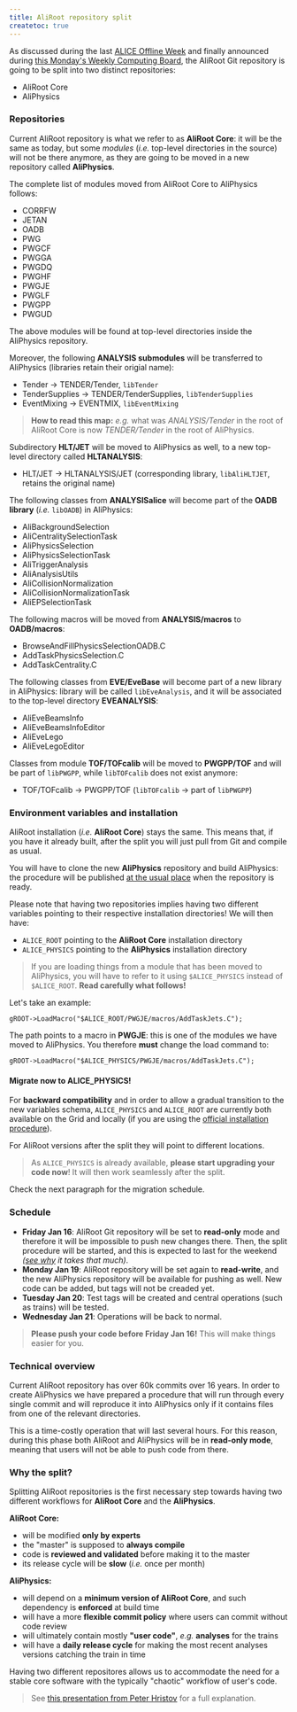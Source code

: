 ```yaml
---
title: AliRoot repository split
createtoc: true
---
```


As discussed during the last
[ALICE Offline Week](https://indico.cern.ch/event/351206/) and finally announced
during
[this Monday's Weekly Computing Board](https://indico.cern.ch/event/364271/),
the AliRoot Git repository is going to be split into two distinct repositories:

* AliRoot Core
* AliPhysics


### Repositories

Current AliRoot repository is what we refer to as **AliRoot Core**: it will be
the same as today, but some *modules* (*i.e.* top-level directories in the
source) will not be there anymore, as they are going to be moved in a new
repository called **AliPhysics**.

The complete list of modules moved from AliRoot Core to AliPhysics follows:

 * CORRFW
 * JETAN
 * OADB
 * PWG
 * PWGCF
 * PWGGA
 * PWGDQ
 * PWGHF
 * PWGJE
 * PWGLF
 * PWGPP
 * PWGUD

The above modules will be found at top-level directories inside the AliPhysics
repository.

Moreover, the following **ANALYSIS submodules** will be transferred to
AliPhysics (libraries retain their origial name):

 * Tender → TENDER/Tender, `libTender`
 * TenderSupplies → TENDER/TenderSupplies, `libTenderSupplies`
 * EventMixing → EVENTMIX, `libEventMixing`

> **How to read this map:** *e.g.* what was  *ANALYSIS/Tender* in the root of
> AliRoot Core is now *TENDER/Tender* in the root of AliPhysics.

Subdirectory **HLT/JET** will be moved to AliPhysics as well, to a new top-level
directory called **HLTANALYSIS**:

 * HLT/JET → HLTANALYSIS/JET (corresponding library, `libAliHLTJET`, retains the
   original name)

The following classes from **ANALYSISalice** will become part of the
**OADB library** (*i.e.* `libOADB`) in AliPhysics:

 * AliBackgroundSelection
 * AliCentralitySelectionTask
 * AliPhysicsSelection
 * AliPhysicsSelectionTask
 * AliTriggerAnalysis
 * AliAnalysisUtils
 * AliCollisionNormalization
 * AliCollisionNormalizationTask
 * AliEPSelectionTask

The following macros will be moved from **ANALYSIS/macros** to **OADB/macros**:

 * BrowseAndFillPhysicsSelectionOADB.C
 * AddTaskPhysicsSelection.C
 * AddTaskCentrality.C

The following classes from **EVE/EveBase** will become part of a new library in
AliPhysics: library will be called `libEveAnalysis`, and it will be associated
to the top-level directory **EVEANALYSIS**:

 * AliEveBeamsInfo
 * AliEveBeamsInfoEditor
 * AliEveLego
 * AliEveLegoEditor

Classes from module **TOF/TOFcalib** will be moved to **PWGPP/TOF** and will be
part of `libPWGPP`, while `libTOFcalib` does not exist anymore:

 * TOF/TOFcalib → PWGPP/TOF (`libTOFcalib` → part of `libPWGPP`)


### Environment variables and installation

AliRoot installation (*i.e.* **AliRoot Core**) stays the same. This means that,
if you have it already built, after the split you will just pull from Git and
compile as usual.

You will have to clone the new **AliPhysics** repository and build AliPhysics:
the procedure will be published [at the usual place](/alice/install-aliroot)
when the repository is ready.

Please note that having two repositories implies having two different variables
pointing to their respective installation directories! We will then have:

 * `ALICE_ROOT` pointing to the **AliRoot Core** installation directory
 * `ALICE_PHYSICS` pointing to the **AliPhysics** installation directory

> If you are loading things from a module that has been moved to AliPhysics,
> you will have to refer to it using `$ALICE_PHYSICS` instead of `$ALICE_ROOT`.
> **Read carefully what follows!**

Let's take an example:

```{c++}
gROOT->LoadMacro("$ALICE_ROOT/PWGJE/macros/AddTaskJets.C");
```

The path points to a macro in **PWGJE**: this is one of the modules we have
moved to AliPhysics. You therefore **must** change the load command to:

```{c++}
gROOT->LoadMacro("$ALICE_PHYSICS/PWGJE/macros/AddTaskJets.C");
```

#### Migrate now to ALICE_PHYSICS!

For **backward compatibility** and in order to allow a gradual transition to the new
variables schema, `ALICE_PHYSICS` and `ALICE_ROOT` are currently both available
on the Grid and locally (if you are using the
[official installation procedure](/alice/install-aliroot)).

For AliRoot versions after the split they will point to different locations.

> As `ALICE_PHYSICS` is already available, **please start upgrading your code
> now**! It will then work seamlessly after the split.

Check the next paragraph for the migration schedule.


### Schedule

 * **Friday Jan 16**: AliRoot Git repository will be set to **read-only** mode
   and therefore it will be impossible to push new changes there. Then, the
   split procedure will be started, and this is expected to last for the
   weekend *([see why](#technical_overview) it takes that much)*.
 * **Monday Jan 19**: AliRoot repository will be set again to **read-write**,
   and the new AliPhysics repository will be available for pushing as well. New
   code can be added, but tags will not be creaded yet.
 * **Tuesday Jan 20**: Test tags will be created and central operations (such as
   trains) will be tested.
 * **Wednesday Jan 21**: Operations will be back to normal.

> **Please push your code before Friday Jan 16!** This will make things easier
> for you.


### Technical overview

Current AliRoot repository has over 60k commits over 16 years. In order to
create AliPhysics we have prepared a procedure that will run through every
single commit and will reproduce it into AliPhysics only if it contains files
from one of the relevant directories.

This is a time-costly operation that will last several hours. For this reason,
during this phase both AliRoot and AliPhysics will be in **read-only mode**,
meaning that users will not be able to push code from there.


### Why the split?

Splitting AliRoot repositories is the first necessary step towards having two
different workflows for **AliRoot Core** and the **AliPhysics**.

**AliRoot Core:**

* will be modified **only by experts**
* the "master" is supposed to **always compile**
* code is **reviewed and validated** before making it to the master
* its release cycle will be **slow** (*i.e.* once per month)

**AliPhysics:**

* will depend on a **minimum version of AliRoot Core**, and such
  dependency is **enforced** at build time
* will have a more **flexible commit policy** where users can commit without
  code review
* will ultimately contain mostly **"user code"**, *e.g.* **analyses** for the
  trains
* will have a **daily release cycle** for making the most recent analyses
  versions catching the train in time

Having two different repositores allows us to accommodate the need for a stable
core software with the typically "chaotic" workflow of user's code.

> See
> [this presentation from Peter Hristov](https://indico.cern.ch/event/351206/session/0/contribution/6/material/slides/1.pdf)
> for a full explanation.
